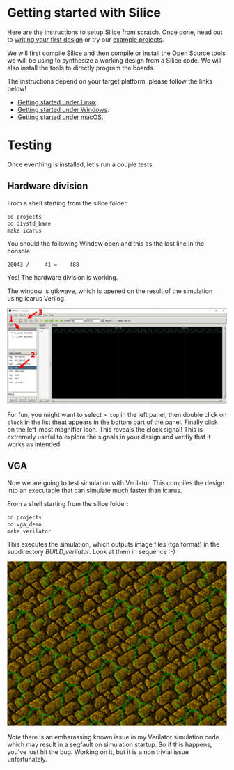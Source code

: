 # Getting started with Silice

Here are the instructions to setup Silice from scratch. Once done, head out to [writing your first design](FirstDesign.md) or try our [example projects](projects/README.md).

We will first compile Silice and then compile or install the Open Source tools we will be using to synthesize a working design from a Silice code. We will also install the tools to directly program the boards.

The instructions depend on your target platform, please follow the links below!
- [Getting started under Linux](GetStarted_Linux.md).
- [Getting started under Windows](GetStarted_Windows.md).
- [Getting started under macOS](GetStarted_macOS.md).

# Testing

Once everthing is installed, let's run a couple tests:

## Hardware division 

From a shell starting from the silice folder:
```
cd projects
cd divstd_bare
make icarus
```

You should the following Window open and this as the last line in the console:
```
20043 /     41 =    488
```
Yes! The hardware division is working.

The window is gtkwave, which is opened on the result of the simulation using icarus Verilog.

![gtkwave after simulation with icarus](docs/figures/gtkwave1.jpg)

For fun, you might want to select `> top` in the left panel, then double click on `clock` in the list theat appears in the bottom part of the panel. Finally click on the left-most magnifier icon. This reveals the clock signal! This is extremely useful to explore the signals in your design and verifiy that it works as intended.

## VGA

Now we are going to test simulation with Verilator. This compiles the design into an executable
that can simulate much faster than icarus.

From a shell starting from the silice folder:
```
cd projects
cd vga_demo
make verilator
```

This executes the simulation, which outputs image files (tga format) in the subdirectory *BUILD_verilator*.
Look at them in sequence :-)

![one frame of vga_demo](docs/figures/vga_demo_frame.png)

*Note* there is an embarassing known issue in my Verilator simulation code which may result in a segfault on simulation startup. So if this happens, you've just hit the bug. Working on it, but it is a non trivial issue unfortunately.
